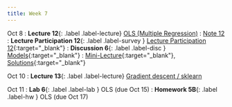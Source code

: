 ```yaml
---
title: Week 7
---
```


Oct 8
: **Lecture 12**{: .label .label-lecture} [OLS (Multiple Regression)](lecture/lec12)
    : [Note 12](https://ds100.org/course-notes/ols/ols.html)
: **Lecture Participation 12**{: .label .label-survey } [Lecture Participation 12](https://app.sli.do/event/k8pxuDAj7MrEEjD7WQxDYj/embed/polls/ecb124c2-b4ef-4aa3-876a-5d9c05733eb8){:target="_blank"}
: **Discussion 6**{: .label .label-disc } [Models](https://drive.google.com/file/d/1GSMZuoESAOvzWL824D9oto_NhCFg9AvJ/view?usp=sharing){:target="_blank"}
    : [Mini-Lecture](https://www.youtube.com/watch?v=2pStLwJDghc&list=PLQCcNQgUcDfplNp0itu2QqVjoDE9u5iow&index=1){:target="_blank"}, [Solutions](https://drive.google.com/file/d/1fkM-AQS-gCjwIxT7SdrPmq-vY2fLXVFg/view?usp=sharing){:target="_blank"}

Oct 10
: **Lecture 13**{: .label .label-lecture} [Gradient descent / sklearn](lecture/lec13)


Oct 11
: **Lab 6**{: .label .label-lab }  OLS (due Oct 15)
: **Homework 5B**{: .label .label-hw } OLS (due Oct 17)
